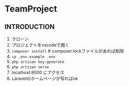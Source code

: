 # TeamProject

## INTRODUCTION
1. クローン
2. プロジェクトをvscodeで開く
3. `composer install` # composer.lockファイルがあれば削除
4. `cp .env.example .env`
5. `php artisan key:generate`
6. `php artisan serve`
7. localhost:8000 にアクセス
8. Laravelのホームページが写ればok
